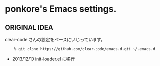 <!-- -*- gfm -*- -->

# ponkore's Emacs settings.

## ORIGINAL IDEA

clear-code さんの設定をベースにいじっています。

        % git clone https://github.com/clear-code/emacs.d.git ~/.emacs.d

* 2013/12/10 init-loader.el に移行
